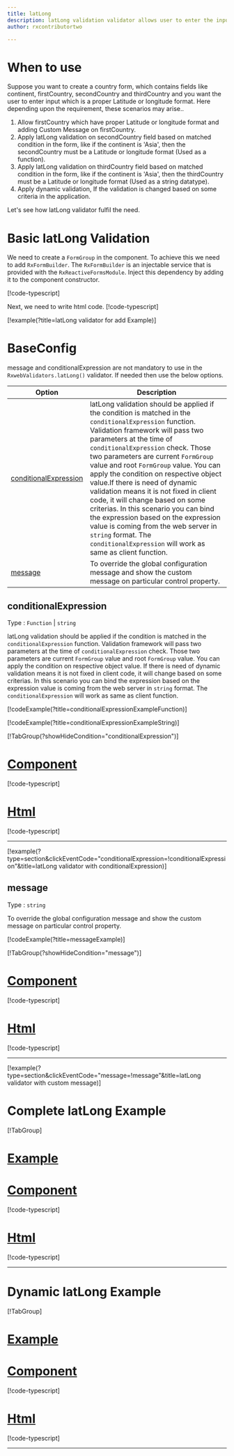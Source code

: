 ```yaml
---
title: latLong
description: latLong validation validator allows user to enter the input which is valid Latitude or longitude.
author: rxcontributortwo

---
```

# When to use
Suppose you want to create a country form, which contains fields like continent, firstCountry, secondCountry and thirdCountry and you want the user to enter input which is a proper Latitude or longitude format. Here depending upon the requirement, these scenarios may arise..
1. Allow firstCountry which have proper Latitude or longitude format and adding Custom Message on firstCountry.
2. Apply latLong validation on secondCountry field based on matched condition in the form, like if the continent is 'Asia', then the secondCountry must be a Latitude or longitude format (Used as a function).
3. Apply latLong validation on thirdCountry field based on matched condition in the form, like if the continent is 'Asia', then the thirdCountry must be a Latitude or longitude format (Used as a string datatype).
4. Apply dynamic validation, If the validation is changed based on some criteria in the application.

Let's see how latLong validator fulfil the need.

# Basic latLong Validation

We need to create a `FormGroup` in the component. To achieve this we need to add `RxFormBuilder`. The `RxFormBuilder` is an injectable service that is provided with the `RxReactiveFormsModule`. Inject this dependency by adding it to the component constructor. 

[!code-typescript[](\assets\examples\reactive-form-validators\validators\latLong\add\lat-long-add.component.ts?type=section)]

Next, we need to write html code.
[!code-typescript[](\assets\examples\reactive-form-validators\validators\latLong\add\lat-long-add.component.html?type=section)]

[!example(?title=latLong validator for add Example)]
<app-latLong-add-validator></app-latLong-add-validator>

# BaseConfig
message and conditionalExpression are not mandatory to use in the `RxwebValidators.latLong()` validator. If needed then use the below options.

|Option | Description |
|--- | ---- |
|[conditionalExpression](#conditionalExpression) | latLong validation should be applied if the condition is matched in the `conditionalExpression` function. Validation framework will pass two parameters at the time of `conditionalExpression` check. Those two parameters are current `FormGroup` value and root `FormGroup` value. You can apply the condition on respective object value.If there is need of dynamic validation means it is not fixed in client code, it will change based on some criterias. In this scenario you can bind the expression based on the expression value is coming from the web server in `string` format. The `conditionalExpression` will work as same as client function. |
|[message](#message) | To override the global configuration message and show the custom message on particular control property. |

## conditionalExpression 
Type :  `Function`  |  `string` 

latLong validation should be applied if the condition is matched in the `conditionalExpression` function. Validation framework will pass two parameters at the time of `conditionalExpression` check. Those two parameters are current `FormGroup` value and root `FormGroup` value. You can apply the condition on respective object value.
If there is need of dynamic validation means it is not fixed in client code, it will change based on some criterias. In this scenario you can bind the expression based on the expression value is coming from the web server in `string` format. The `conditionalExpression` will work as same as client function.

[!codeExample(?title=conditionalExpressionExampleFunction)]

[!codeExample(?title=conditionalExpressionExampleString)]

[!TabGroup(?showHideCondition="conditionalExpression")]
# [Component](#tab\conditionalExpressionComponent)
[!code-typescript[](\assets\examples\reactive-form-validators\validators\latLong\conditionalExpression\lat-long-conditional-expressions.component.ts)]
# [Html](#tab\conditionalExpressionHtml)
[!code-typescript[](\assets\examples\reactive-form-validators\validators\latLong\conditionalExpression\lat-long-conditional-expressions.component.html)]
***

[!example(?type=section&clickEventCode="conditionalExpression=!conditionalExpression"&title=latLong validator with conditionalExpression)]
<app-latLong-conditionalExpression-validator></app-latLong-conditionalExpression-validator>

## message 
Type :  `string` 

To override the global configuration message and show the custom message on particular control property.

[!codeExample(?title=messageExample)]

[!TabGroup(?showHideCondition="message")]
# [Component](#tab\messageComponent)
[!code-typescript[](\assets\examples\reactive-form-validators\validators\latLong\message\lat-long-message.component.ts)]
# [Html](#tab\messageHtml)
[!code-typescript[](\assets\examples\reactive-form-validators\validators\latLong\message\lat-long-message.component.html)]
***

[!example(?type=section&clickEventCode="message=!message"&title=latLong validator with custom message)]
<app-latLong-message-validator></app-latLong-message-validator>

# Complete latLong Example
[!TabGroup]
# [Example](#tab\completeexample)
<app-latLong-complete-validator></app-latLong-complete-validator>
# [Component](#tab\completecomponent)
[!code-typescript[](\assets\examples\reactive-form-validators\validators\latLong\complete\lat-long-complete.component.ts)]
# [Html](#tab\completehtml)
[!code-typescript[](\assets\examples\reactive-form-validators\validators\latLong\complete\lat-long-complete.component.html)]
***

# Dynamic latLong Example
[!TabGroup]
# [Example](#tab\dynamicexample)
<app-latLong-dynamic-validator></app-latLong-dynamic-validator>
# [Component](#tab\dynamiccomponent)
[!code-typescript[](\assets\examples\reactive-form-validators\validators\latLong\dynamic\lat-long-dynamic.component.ts)]
# [Html](#tab\dynamichtml)
[!code-typescript[](\assets\examples\reactive-form-validators\validators\latLong\dynamic\lat-long-dynamic.component.html)]
***
